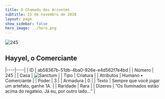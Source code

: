 ```yaml
---
title: O Chamado dos Arcontes
subtitle: 15 de novembro de 2018
layout: page
show_sidebar: false
hero_image: ../hero.png
---
```


![245](https://cdn.keyforgegame.com/media/card_front/pt/341_245_7MHFM8Q84QMX_pt.png)

## Hayyel, o Comerciante

|----|----|
| ID | ab58367b-51db-4ba0-926e-e4d562f7e4bd |
| Número | 245 |
| Casa | ![Sanctum](https://archonarcana.com/images/thumb/c/c7/Sanctum.png/22px-Sanctum.png "Santuário") |
| Tipo | Criatura |
| Atributos | Humano • Comerciante |
| Poder | 3 |
| Armadura | 0 |
| Texto | Sempre que você jogar um artefato, ganhe 1A. |
| Raridade | Rara |
| Dizeres | “Os Iluminados estão acima do regateio.  Já eu, por outro lado…” |
